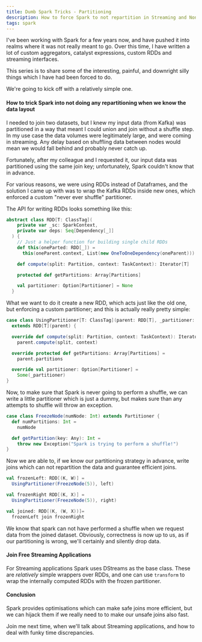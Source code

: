 ```yaml
---
title: Dumb Spark Tricks - Partitioning
description: How to force Spark to not repartition in Streaming and Non-Streaming applications
tags: spark
---
```


I've been working with Spark for a few years now, and have pushed it into realms where it was not
really meant to go. Over this time, I have written a lot of custom aggregators, catalyst expressions,
custom RDDs and streaming interfaces.

This series is to share some of the interesting, painful, and downright silly things which I have had
been forced to do.

We're going to kick off with a relatively simple one.

#### How to trick Spark into not doing any repartitioning when we know the data layout

I needed to join two datasets, but I knew my input data (from Kafka) was partitioned in a way that meant
I could union and join without a shuffle step. In my use case the data volumes were legitimately large,
and were coming in streaming. Any delay based on shuffling data between nodes would mean we would fall
behind and probably never catch up.

Fortunately, after my colleague and I requested it, our input data was partitioned using the same join
key; unfortunately, Spark couldn't know that in advance.

For various reasons, we were using RDDs instead of Dataframes, and the solution I came up with was to
wrap the Kafka RDDs inside new ones, which enforced a custom "never ever shuffle" partitioner.

The API for writing RDDs looks something like this:

```scala
abstract class RDD[T: ClassTag](
    private var _sc: SparkContext,
    private var deps: Seq[Dependency[_]]
  ) {
    // Just a helper function for building single child RDDs
    def this(oneParted: RDD[_]) =
      this(oneParent.context, List(new OneToOneDependency(oneParent)))

    def compute(split: Partition, context: TaskContext): Iterator[T]

    protected def getPartitions: Array[Partitions]

    val partitioner: Option[Partitioner] = None
  }
```

What we want to do it create a new RDD, which acts just like the old one,
but enforcing a custom partitioner; and this is actually really pretty simple:

```scala
case class UsingPartitioner[T: ClassTag](parent: RDD[T], _partitioner: Partitioner)
  extends RDD[T](parent) {

  override def compute(split: Partition, context: TaskContext): Iterator[T] =
    parent.compute(split, context)

  override protected def getPartitions: Array[Partitions] =
    parent.partitions

  override val partitioner: Option[Partitioner] =
    Some(_partitioner)
}
```

Now, to make sure that Spark is never going to perform a shuffle, we can write a little
partitioner which is just a dummy, but makes sure than any attempts to shuffle will
throw an exception.

```scala
case class FreezeNode(numNode: Int) extends Partitioner {
  def numPartitions: Int =
    numNode

  def getPartition(key: Any): Int =
    throw new Exception("Spark is trying to perform a shuffle!")
}
```

Now we are able to, if we know our partitioning strategy in advance, write joins which
can not repartition the data and guarantee efficient joins.


```scala
val frozenLeft: RDD[(K, W)] =
  UsingPartitioner(FreezeNode(5)), left)

val frozenRight RDD[(K, X)] =
  UsingPartitioner(FreezeNode(5)), right)

val joined: RDD[(K, (W, X))]=
  frozenLeft join frozenRight
```

We know that spark can not have performed a shuffle when we request data from
the joined dataset. Obviously, correctness is now up to us, as if our partitioning
is wrong, we'll certainly and silently drop data.



#### Join Free Streaming Applications

For Streaming applications Spark uses DStreams as the base class. These are *relatively*
simple wrappers over RDDs, and one can use `transform` to wrap the internally computed
RDDs with the frozen partitioner.


#### Conclusion

Spark provides optimisations which can make safe joins more efficient, but we can hijack
them if we really need to to make our unsafe joins also fast.

Join me next time, when we'll talk about Streaming applications, and how to deal with
funky time discrepancies.

